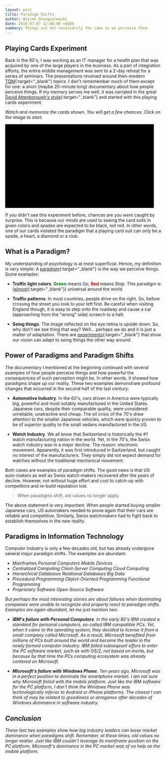 ```yaml
---
layout: post
title: Paradigm Shifts
author: Wojtek Dziegielewski
date: 2019-07-07 12:00:00 +0000
summary: Things are not necessarily the same as we perceive them.
---
```


## Playing Cards Experiment

Back in the 90's, I was working as an IT manager for a health plan that was acquired by one of the large players in the business. As a part of integration efforts, the entire middle management was sent to a 2-day retreat for a series of seminars. The presentations revolved around then-modern [TQM](https://en.wikipedia.org/wiki/Total_quality_management){:target="_blank"} topics. I don't rememember much of them except for one: a short (maybe 20-minute long) documentary about how people perceive things. If my memory serves me well, it was narrated in the great [David Attenborough's style](https://www.youtube.com/watch?v=enu-qR0H_uk){:target="_blank"} and started with this playing cards experiment:

*Watch and memorize the cards shown. You will get a few chances. Click on the image to start.*

<!-- A bit of trickiness here: iframe is overlaid with a picture to avoid spoiling the surprise.
     Note that youtube does not allow playing w/o title "Red Spade Experiment" while dailymotion's
     thumbnail reveals the red spade card. Hence, we're combining the video from dailymotion with
     the thumbnail from youtube.
     Notice that the player cannot be resized once video started. -->

<div onclick="play();" id="vidwrap" style="height:56.25vw; max-height:270px; max-width:480px;background: black url('https://img.youtube.com/vi/yFYBY_YUH5I/hqdefault.jpg') no-repeat center;overflow:hidden;cursor:pointer;"></div>
<script type="text/javascript">
    function play(){
        var vidwrap = document.getElementById('vidwrap');
        vidwrap.style.backgroundImage = "none";
        vidwrap.innerHTML = '<iframe frameborder="0" width="' + vidwrap.offsetWidth + '" height="' + vidwrap.offsetHeight + '" src="https://www.dailymotion.com/embed/video/x2pxpnc?ui-start-screen-info=0&ui-logo=0&queue-enable=0&autoplay=1&mute=0" allowfullscreen allow="autoplay"></iframe>';
    }
</script>
<p/>

If you didn't see this experiment before, chances are you were caught by surprise. This is because our minds are used to seeing the card suits in given colors and spades are expected to be black, not red. In other words, one of our cards violated the paradigm that a playing card suit can only be a spade, a heart, a diamond or a club.

## What is a Paradigm?

My understanding of psychology is at most superficial. Hence, my definition is very simple: A [paradigm](https://www.vocabulary.com/dictionary/paradigm){:target="_blank"} is the way we perceive things. Some examples:

* **Traffic light colors**. <span style="color:green">**Green**</span> means Go, <span style="color:red">**Red**</span> means Stop. This paradigm is ([almost](https://www.rd.com/culture/heres-japan-blue-traffic-lights/){:target="_blank"}) universal around the world.

* **Traffic patterns**. In most countries, people drive on the right. So, before crossing the street you look to your left first. Be careful when visiting England though, it is easy to step onto the roadway and cause a car (approaching from the "wrong" side) screech to a halt.

* **Seing things**. The image reflected on the eye retina is upside down. So, why don't we see thing that way? Well... perhaps we do and it is just a matter of adaptation. There are [experiments](https://www.theguardian.com/education/2012/nov/12/improbable-research-seeing-upside-down){:target="_blank"}  that show our vision can adapt to seing things the other way around.

## Power of Paradigms and Paradigm Shifts

 The documentary I mentioned at the beginning continued with several examples of how people perceive things and how powerful the consequences of such perception might be. In other words, it showed how paradigms shape up our reality. These two examples demonstrate profound changes that occurred in the second half of the last century:

* **Automotive Industry**. In the 60's, cars driven in America were typically big, powerful and most notably manufactured in the United States. Japanese cars, despite their comparable quality, were considered unreliable, unatractive and cheap. The oil crisis of the 70's drew attention to the smaller Japanese vehicles, which were quickly proven to be of superior quality to the small sedans manufactured in the US.

* **Watch Industry**. We all know that Switzerland is historically the #1 watch manufacturing nation in the world. Yet, in the 70's, the Swiss watch industry was in a major decline. The reason: electronic movement. Apparently, it was first introduced in Switzerland, but caught no interest of the manufacturers. They simply did not expect demand for watches without the traditional mechanical movement.

Both cases are examples of paradigm shifts. The good news is that US auto-makers as well as Swiss watch-makers recovered after the years of decline. However, not without huge effort and cost to catch-up with competitors and re-build reputation lost.

> When paradigms shift, old values no longer apply.

The above statement is very important. When people started buying smaller Japanese cars, US automakers needed to prove again that their cars are reliable and competitive. Similarly,  Swiss watchmakers had to fight back to establish themselves in the new reality.

## Paradigms in Information Technology

Computer Industry is only a few decades old, but has already undergone several major paradigm shifts. The examples are abundant:

* Mainframes <i class="fas fa-arrow-right"/> Personal Computers <i class="fas fa-arrow-right"/> Mobile Devices
* Centralized Computing <i class="fas fa-arrow-right"/> Client-Server Computing <i class="fas fa-arrow-right"/> Cloud Computing
* Hierarchical Databases <i class="fas fa-arrow-right"/> Relational Databases <i class="fas fa-arrow-right"/> Big Data
* Procedural Programming <i class="fas fa-arrow-right"/> Object-Oriented Programming <i class="fas fa-arrow-right"/> Functional Programming
* Proprietary Software <i class="fas fa-arrow-right"/> Open-Source Software

But perhaps the most interesting stories are about failures when dominating companies were unable to recognize and properly react to paradigm shifts. Examples are again abundant, let me just mention two:

* **IBM's failure with Personal Computers**. In the early 80's IBM created a standard for personal computers, so-called IBM compatible PCs. Yet, when it came to the operating system, they decided to license it from a small company called Microsoft. As a result, Microsoft benefited from millions of PCs built around the world and became the leader in the newly formed computer industry. IBM failed subseqeunt effors to enter the PC software market, such as with OS/2, not based on merits, but because by that time the PCs computing ecosystem was already centered on Microsoft.

* **Microsoft's failure with Windows Phone**. Ten years ago, Microsoft was in a perfect position to dominate the smartphone market. I am not sure why Microsoft failed with the mobile platform. Just like the IBM software for the PC platform, I don't think the Windows Phone was technologically inferior to Android or iPhone platforms. The closest I can think of may be related to greediness or arrogance after decades of Windows dominance in software industry.

## Conclusion

These last two examples show how big industry leaders can loose market dominance when paradigms shift. Remember, at those times, old values no longer matter. Just like IBM couldn't leverage its mainframe position on the PC platform, Microsoft's dominance in the PC market was of no help on the mobile platform.
